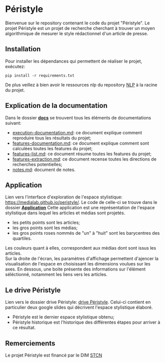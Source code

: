 # Péristyle
Bienvenue sur le repository contenant le code du projet "Péristyle".
Le projet Péristyle est un projet de recherche cherchant à trouver un moyen algorithmique de mesurer le style rédactionnel d'un article de presse. 

## Installation

Pour installer les dépendances qui permettent de réaliser le projet, exécutez:

    pip install -r requirements.txt

De plus veillez à bien avoir le ressources nlp du repository <a href="https://github.com/medialab/nlp">NLP</a> à la racine du projet.


## Explication de la documentation

Dans le dossier [**docs**](https://github.com/medialab/peristyle/tree/master/docs) se trouvent tous les éléments de documentations suivant: 

- [execution-documentation.md](https://github.com/medialab/peristyle/blob/master/docs/execution-documentation.md): ce document explique comment reproduire tous les résultats du projet;  
- [features-documentation.md](https://github.com/medialab/peristyle/blob/master/docs/features-documentation.md): ce document explique comment sont calculées toutes les features du projet;
- [features-list.md](https://github.com/medialab/peristyle/blob/master/docs/features-list.md): ce document résume toutes les features du projet;
- [features-extraction.md](https://github.com/medialab/peristyle/blob/master/docs/features-extraction.md): ce document recense toutes les directions de recherches potentielles;
- [notes.md](https://github.com/medialab/peristyle/blob/master/docs/notes.md): document de notes.

## Application

Lien vers l'interface d'exploration de l'espace stylistique: <a href="https://medialab.github.io/peristyle/">https://medialab.github.io/peristyle/</a>. Le code de celle-ci se trouve dans le dossier [**Application**](#Application)
Cette application est une représentation de l'espace stylistique dans lequel les articles et médias sont projetés. 
- les petits points sont les articles;
- les gros points sont les médias;
- les gros points roses nommés de "un" à "huit" sont les barycentres des quartiles.


Les couleurs quant à elles, correspondent aux médias dont sont issus les articles.<br>
Sur la droite de l'écran, les paramètres d'affichage permettent d'ajencer la visualisation de l'espace en choisissant les dimensions voulues sur les axes. En dessous, une boite présente des informations sur l'élément séléctionné, notamment les liens vers les articles.

## Le drive Péristyle

Lien vers le dossier drive Péristyle: <a href="https://drive.google.com/drive/u/1/folders/1TY3JOAV3XOnz4k4IV9UV0eNSQXp_bBuL">drive Péristyle</a>.
Celui-ci contient en particulier deux google slides qui décrivent l'espace stylistique élaboré.
  - Péristyle est le dernier espace stylistique obtenu;
  - Péristyle historique est l'historique des différentes étapes pour arriver à ce résultat.
  
## Remerciements
Le projet Péristyle est financé par le DIM <a href="http://www.dim-humanites-numeriques.fr">STCN</a>
